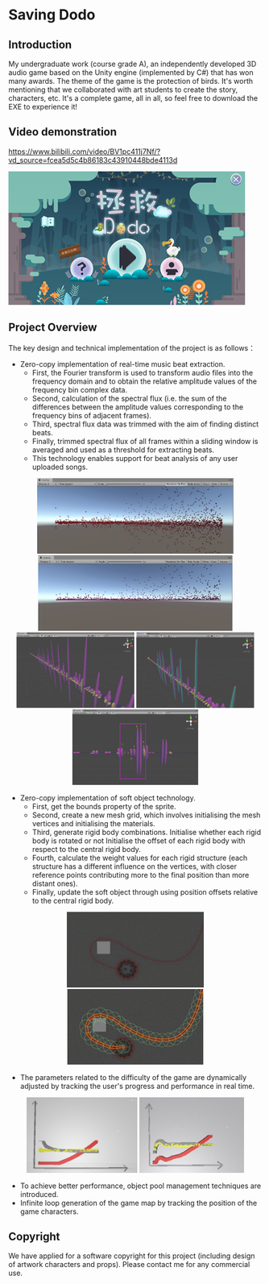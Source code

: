 # Saving Dodo

## Introduction
My undergraduate work (course grade A), an independently developed 3D audio game based on the Unity engine (implemented by C#) that has won many awards. The theme of the game is the protection of birds. It's worth mentioning that we collaborated with art students to create the story, characters, etc. It's a complete game, all in all, so feel free to download the EXE to experience it!

## Video demonstration
https://www.bilibili.com/video/BV1pc411j7Nf/?vd_source=fcea5d5c4b86183c43910448bde4113d

![screen2](https://github.com/fwyc0573/SavingDodo/blob/main/fig/fig2.png)



## Project Overview
The key design and technical implementation of the project is as follows：

- Zero-copy implementation of real-time music beat extraction.
    - First, the Fourier transform is used to transform audio files into the frequency domain and to obtain the relative amplitude values of the frequency bin complex data.
    - Second, calculation of the spectral flux (i.e. the sum of the differences between the amplitude values corresponding to the frequency bins of adjacent frames).
    - Third, spectral flux data was trimmed with the aim of finding distinct beats.
    - Finally, trimmed spectral flux of all frames within a sliding window is averaged and used as a threshold for extracting beats.
    - This technology enables support for beat analysis of any user uploaded songs.

<div align=center>
<img src="https://github.com/fwyc0573/SavingDodo/blob/main/fig/fig5.jpg" height="150" />  <img src="https://github.com/fwyc0573/SavingDodo/blob/main/fig/fig6.jpg" height="150" /><br/>
<img src="https://github.com/fwyc0573/SavingDodo/blob/main/fig/fig3.png" height="150" />            <img src="https://github.com/fwyc0573/SavingDodo/blob/main/fig/fig4.png" height="150" />            <img src="https://github.com/fwyc0573/SavingDodo/blob/main/fig/fig7.png" height="150" />
</div>


- Zero-copy implementation of soft object technology.
    - First, get the bounds property of the sprite.
    - Second, create a new mesh grid, which involves initialising the mesh vertices and initialising the materials.
    - Third, generate rigid body combinations. Initialise whether each rigid body is rotated or not Initialise the offset of each rigid body with respect to the central rigid body.
    - Fourth, calculate the weight values for each rigid structure (each structure has a different influence on the vertices, with closer reference points contributing more to the final position than more distant ones).
    - Finally, update the soft object through using position offsets relative to the central rigid body.

<div align=center>
<img src="https://github.com/fwyc0573/SavingDodo/blob/main/fig/图片1.gif" height="150" />            <img src="https://github.com/fwyc0573/SavingDodo/blob/main/fig/图片2.gif" height="150" /><br/>
</div>


- The parameters related to the difficulty of the game are dynamically adjusted by tracking the user's progress and performance in real time.
<div align=center>
    
<img src="https://github.com/fwyc0573/SavingDodo/blob/main/fig/fig8.jpg" height="150" />            <img src="https://github.com/fwyc0573/SavingDodo/blob/main/fig/fig9.jpg" height="150" /><br/>
</div>


- To achieve better performance, object pool management techniques are introduced.
- Infinite loop generation of the game map by tracking the position of the game characters.



## Copyright
We have applied for a software copyright for this project (including design of artwork characters and props). Please contact me for any commercial use.
